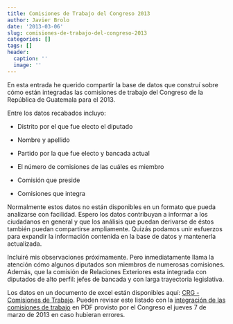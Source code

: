 ```yaml
---
title: Comisiones de Trabajo del Congreso 2013
author: Javier Brolo
date: '2013-03-06'
slug: comisiones-de-trabajo-del-congreso-2013
categories: []
tags: []
header:
  caption: ''
  image: ''
---
```


En esta entrada he querido compartir la base de datos que construí sobre cómo están integradas las comisiones de trabajo del Congreso de la República de Guatemala para el 2013.

Entre los datos recabados incluyo:

  * Distrito por el que fue electo el diputado

  * Nombre y apellido

  * Partido por la que fue electo y bancada actual

  * El número de comisiones de las cuáles es miembro

  * Comisión que preside

  * Comisiones que integra

Normalmente estos datos no están disponibles en un formato que pueda analizarse con facilidad. Espero los datos contribuyan a informar a los ciudadanos en general y que los análisis que puedan derivarse de éstos también puedan compartirse ampliamente. Quizás podamos unir esfuerzos para expandir la información contenida en la base de datos y mantenerla actualizada.

Incluiré mis observaciones próximamente. Pero inmediatamente llama la atención cómo algunos diputados son miembros de numerosas comisiones. Además, que la comisión de Relaciones Exteriores esta integrada con diputados de alto perfil: jefes de bancada y con larga trayectoria legislativa.

Los datos en un documento de excel están disponibles aquí: [CRG - Comisiones de Trabajo](http://javierbrolo.files.wordpress.com/2013/03/crg-comisiones-de-trabajo1.xlsx). Pueden revisar este listado con la [integración de las comisiones de trabajo](http://javierbrolo.files.wordpress.com/2013/03/comisiones-de-trabajo-2013-2014.pdf) en PDF provisto por el Congreso el jueves 7 de marzo de 2013 en caso hubieran errores.
